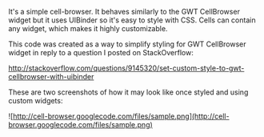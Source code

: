 It's a simple cell-browser. It behaves similarly to the GWT CellBrowser widget but it uses UIBinder so it's easy to style with CSS. Cells can contain any widget, which makes it  highly customizable.

This code was created as a way to simplify styling for GWT CellBrowser widget in reply to a question I posted on StackOverflow:

http://stackoverflow.com/questions/9145320/set-custom-style-to-gwt-cellbrowser-with-uibinder

These are two screenshots of how it may look like once styled and using custom widgets:

![http://cell-browser.googlecode.com/files/sample.png](http://cell-browser.googlecode.com/files/sample.png)